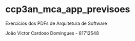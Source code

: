 # ccp3an_mca_app_previsoes
Exercícios dos PDFs de Arquitetura de Software

João Victor Cardoso Domingues - 81712548
